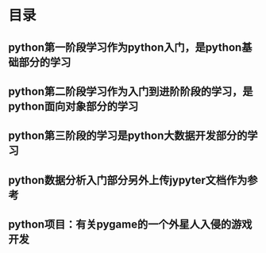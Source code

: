 # 目录
## python第一阶段学习作为python入门，是python基础部分的学习
## python第二阶段学习作为入门到进阶阶段的学习，是python面向对象部分的学习
## python第三阶段的学习是python大数据开发部分的学习
## python数据分析入门部分另外上传jypyter文档作为参考
## python项目：有关pygame的一个外星人入侵的游戏开发
